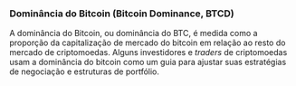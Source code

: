 ### Dominância do Bitcoin (Bitcoin Dominance, BTCD)

A dominância do Bitcoin, ou dominância do BTC, é medida como a proporção da capitalização de mercado do bitcoin em relação ao resto do mercado de criptomoedas. Alguns investidores e _traders_ de criptomoedas usam a dominância do bitcoin como um guia para ajustar suas estratégias de negociação e estruturas de portfólio.
